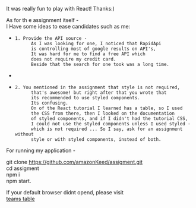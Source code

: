  It was really fun to play with React! Thanks:)  
   
 As for th e assignment itself -   
 I Have some ideas to ease candidates such as me:  
  -     1. Provide the API source -  
              As I was looking for one, I noticed that RapidApi  
              is controlling most of google results on API's,  
              It was hard for me to find a free API which   
              does not require my credit card.  
              Beside that the search for one took was a long time.  
  -   
  -     2. You mentioned in the assignment that style is not required,  
              that's awesome! but right after that you wrote that  
              its recommended to use styled components.  
              Its confusing.  
              On of the React tutorial I learned has a table, so I used  
              the CSS from there, then I looked on the documentation  
              of styled components, and if I didn't had the tutorial CSS,  
              I could not use the styled components unless I used styled -  
              which is not required ... So I say, ask for an assignment without  
              style or with styled components, instead of both.  
   
 For running my application -   
   
 git clone https://github.com/amazonKeed/assigment.git  
 cd assigment  
 npm i   
 npm start.  
   
 If your default browser didnt opend, please visit  
 [teams table](http://localhost:3000/teams)  
